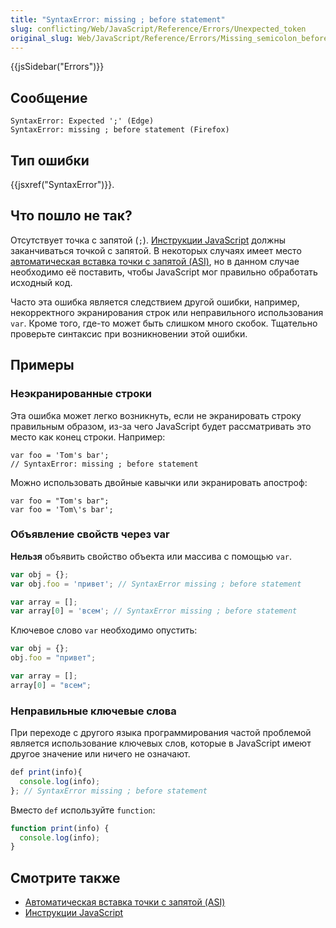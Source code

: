 ```yaml
---
title: "SyntaxError: missing ; before statement"
slug: conflicting/Web/JavaScript/Reference/Errors/Unexpected_token
original_slug: Web/JavaScript/Reference/Errors/Missing_semicolon_before_statement
---
```


{{jsSidebar("Errors")}}

## Сообщение

```
SyntaxError: Expected ';' (Edge)
SyntaxError: missing ; before statement (Firefox)
```

## Тип ошибки

{{jsxref("SyntaxError")}}.

## Что пошло не так?

Отсутствует точка с запятой (`;`). [Инструкции JavaScript](/ru/docs/Web/JavaScript/Reference/Statements) должны заканчиваться точкой с запятой. В некоторых случаях имеет место [автоматическая вставка точки с запятой (ASI)](/ru/docs/Web/JavaScript/Reference/Lexical_grammar#Автоматическая_вставка_точки_с_запятой), но в данном случае необходимо её поставить, чтобы JavaScript мог правильно обработать исходный код.

Часто эта ошибка является следствием другой ошибки, например, некорректного экранирования строк или неправильного использования `var`. Кроме того, где-то может быть слишком много скобок. Тщательно проверьте синтаксис при возникновении этой ошибки.

## Примеры

### Неэкранированные строки

Эта ошибка может легко возникнуть, если не экранировать строку правильным образом, из-за чего JavaScript будет рассматривать это место как конец строки. Например:

```js-nolint example-bad
var foo = 'Tom's bar';
// SyntaxError: missing ; before statement
```

Можно использовать двойные кавычки или экранировать апостроф:

```js-nolint example-good
var foo = "Tom's bar";
var foo = 'Tom\'s bar';
```

### Объявление свойств через var

**Нельзя** объявить свойство объекта или массива с помощью `var`.

```js example-bad
var obj = {};
var obj.foo = 'привет'; // SyntaxError missing ; before statement

var array = [];
var array[0] = 'всем'; // SyntaxError missing ; before statement
```

Ключевое слово `var` необходимо опустить:

```js example-good
var obj = {};
obj.foo = "привет";

var array = [];
array[0] = "всем";
```

### Неправильные ключевые слова

При переходе с другого языка программирования частой проблемой является использование ключевых слов, которые в JavaScript имеют другое значение или ничего не означают.

```js example-bad
def print(info){
  console.log(info);
}; // SyntaxError missing ; before statement
```

Вместо `def` используйте `function`:

```js example-good
function print(info) {
  console.log(info);
}
```

## Смотрите также

- [Автоматическая вставка точки с запятой (ASI)](/ru/docs/Web/JavaScript/Reference/Lexical_grammar#Автоматическая_вставка_точки_с_запятой)
- [Инструкции JavaScript](/ru/docs/Web/JavaScript/Reference/Statements)
